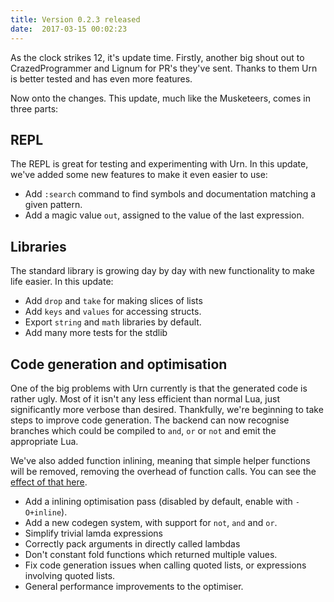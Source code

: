 ```yaml
---
title: Version 0.2.3 released
date:  2017-03-15 00:02:23
---
```


As the clock strikes 12, it's update time. Firstly, another big shout out to CrazedProgrammer and Lignum for PR's
they've sent. Thanks to them Urn is better tested and has even more features.

Now onto the changes. This update, much like the Musketeers, comes in three parts:

## REPL
The REPL is great for testing and experimenting with Urn. In this update, we've added some new features to make it even
easier to use:

 - Add `:search` command to find symbols and documentation matching a given pattern.
 - Add a magic value `out`, assigned to the value of the last expression.

## Libraries
The standard library is growing day by day with new functionality to make life easier. In this update:

 - Add `drop` and `take` for making slices of lists
 - Add `keys` and `values` for accessing structs.
 - Export `string` and `math` libraries by default.
 - Add many more tests for the stdlib

## Code generation and optimisation
One of the big problems with Urn currently is that the generated code is rather ugly. Most of it isn't any less
efficient than normal Lua, just significantly more verbose than desired. Thankfully, we're beginning to take steps to
improve code generation. The backend can now recognise branches which could be compiled to `and`, `or` or `not` and emit
the appropriate Lua.

We've also added function inlining, meaning that simple helper functions will be removed, removing the overhead of
function calls. You can see the [effect of that here][1].

 - Add a inlining optimisation pass (disabled by default, enable with `-O+inline`).
 - Add a new codegen system, with support for `not`, `and` and `or`.
 - Simplify trivial lamda expressions
 - Correctly pack arguments in directly called lambdas
 - Don't constant fold functions which returned multiple values.
 - Fix code generation issues when calling quoted lists, or expressions involving quoted lists.
 - General performance improvements to the optimiser.

[1]: https://github.com/SquidDev/urn/commit/6b4e03bdb5813bdf4f87deb2d69b0b85010fb167#diff-aa550db94636db0f2e030f86f4b5e0ca

